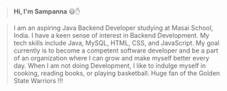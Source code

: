 > **Hi, I'm Sampanna** 😃✋

> I am an aspiring Java Backend Developer studying at Masai School,
> India. I have a keen sense of interest in Backend Development. My tech
> skills include Java, MySQL, HTML, CSS, and JavaScript. My goal currently
> is to become a competent software developer and be a part of an
> organization where I can grow and make myself better every day. When I
> am not doing Development, I like to indulge myself in cooking, reading
> books, or playing basketball. Huge fan of the Golden State Warriors
> !!!
